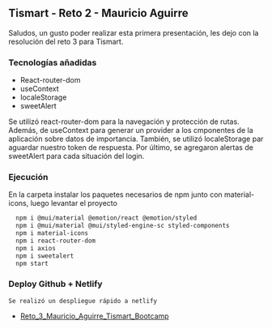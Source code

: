 
## Tismart - Reto 2 - Mauricio Aguirre

Saludos, un gusto poder realizar esta primera presentación, les dejo con la resolución del reto 3 para Tismart.

### Tecnologías añadidas

- React-router-dom
- useContext
- localeStorage
- sweetAlert

Se utilizó react-router-dom para la navegación y protección de rutas.
Además, de useContext para generar un provider a los cmponentes de la aplicación sobre datos de importancia.
También, se utilizó localeStorage par aguardar nuestro token de respuesta.
Por último, se agregaron alertas de sweetAlert para cada  situación del login.

### Ejecución

En la carpeta instalar los paquetes necesarios de npm junto con material-icons, luego levantar el proyecto

```bash
  npm i @mui/material @emotion/react @emotion/styled
  npm i @mui/material @mui/styled-engine-sc styled-components
  npm i material-icons
  npm i react-router-dom
  npm i axios
  npm i sweetalert
  npm start
```
    
### Deploy Github + Netlify

    Se realizó un despliegue rápido a netlify

 - [Reto_3_Mauricio_Aguirre_Tismart_Bootcamp](https://reto3tismartmauricioaguirre.netlify.app/login)

